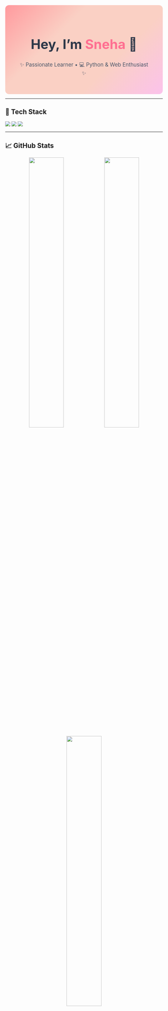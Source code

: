 <!-- Hero Section -->
<div align="center" style="background: linear-gradient(135deg, #ff9a9e, #fad0c4, #fad0c4, #fbc2eb); padding: 40px; border-radius: 12px;">
  <h1 style="color:#2d3748; font-size: 3em;">Hey, I’m <span style="color:#ff6f91;">Sneha</span> 👋</h1>
  <p style="font-size: 1.2em; color:#4a5568;">✨ Passionate Learner • 💻 Python & Web Enthusiast ✨</p>
</div>

---

## 🧰 Tech Stack  

<p>
  <img src="https://img.shields.io/badge/Python-3776AB?style=flat-square&logo=python"/>
  <img src="https://img.shields.io/badge/HTML5-E34F26?style=flat-square&logo=html5"/>
  <img src="https://img.shields.io/badge/CSS3-1572B6?style=flat-square&logo=css3"/>
</p>

---

## 📈 GitHub Stats  

<p align="center">
  <img src="https://github-readme-stats.vercel.app/api?username=ya-snehaa&show_icons=true&theme=radical&hide_border=true" width="47%" />
  <img src="https://github-readme-stats.vercel.app/api/top-langs/?username=ya-snehaa&layout=compact&theme=radical&hide_border=true" width="47%" />
</p>

<p align="center">
  <img src="https://github-readme-streak-stats.herokuapp.com/?user=ya-snehaa&theme=radical&hide_border=true" width="47%" />
</p>

---

## 🌐 Connect With Me  

<p align="center">
  <a href="https://github.com/ya-snehaa"><img src="https://img.shields.io/badge/GitHub-181717?style=for-the-badge&logo=github" /></a>
  <a href="https://www.linkedin.com/in/sneha-sneha-00b8b7387/"><img src="https://img.shields.io/badge/LinkedIn-0077B5?style=for-the-badge&logo=linkedin" /></a>
  <a href="mailto:sneha0411.official@gmail.com"><img src="https://img.shields.io/badge/Email-D14836?style=for-the-badge&logo=gmail" /></a>
</p>

---

<p align="center">
  <em>"Learning step by step, building with passion."</em><br/>  
  <strong>— Sneha</strong>
</p>


<!--
**ya-snehaa/ya-snehaa** is a ✨ _special_ ✨ repository because its `README.md` (this file) appears on your GitHub profile.

Here are some ideas to get you started:

- 🔭 I’m currently working on ...
- 🌱 I’m currently learning ...
- 👯 I’m looking to collaborate on ...
- 🤔 I’m looking for help with ...
- 💬 Ask me about ...
- 📫 How to reach me: ...
- 😄 Pronouns: ...
- ⚡ Fun fact: ...
-->
